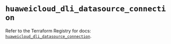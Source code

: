 # `huaweicloud_dli_datasource_connection`

Refer to the Terraform Registry for docs: [`huaweicloud_dli_datasource_connection`](https://registry.terraform.io/providers/huaweicloud/huaweicloud/1.71.1/docs/resources/dli_datasource_connection).
